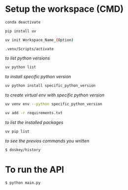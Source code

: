 # Setup the workspace (CMD)
```bash
conda deactivate
```
```bash 
pip install uv
```
```bash 
uv init Workspace_Name_(Option)
```
```bash 
.venv/Scripts/activate
```
_to list python versions_
```bash 
uv python list
```
_to install specific python version_
```bash 
uv python install specific_python_version
```
_to create virtual env with specific python version_
```bash 
uv venv env --python specific_python_version
```

```bash 
uv add -r requirements.txt 
```
_to list the installed packages_
```bash 
uv pip list
```
_to see the previos commands you written_
```bash 
$ doskey/history
```


# To run the API
```
$ python main.py
```